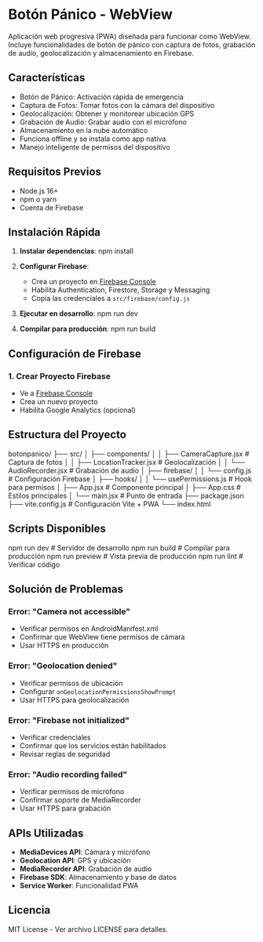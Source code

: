 # Botón Pánico - WebView

Aplicación web progresiva (PWA) diseñada para funcionar como WebView. Incluye funcionalidades de botón de pánico con captura de fotos, grabación de audio, geolocalización y almacenamiento en Firebase.

## Características

- Botón de Pánico: Activación rápida de emergencia
- Captura de Fotos: Tomar fotos con la cámara del dispositivo
- Geolocalización: Obtener y monitorear ubicación GPS
- Grabación de Audio: Grabar audio con el micrófono
- Almacenamiento en la nube automático
- Funciona offline y se instala como app nativa
- Manejo inteligente de permisos del dispositivo

## Requisitos Previos

- Node.js 16+
- npm o yarn
- Cuenta de Firebase

## Instalación Rápida

1. **Instalar dependencias**:
npm install

2. **Configurar Firebase**:
   - Crea un proyecto en [Firebase Console](https://console.firebase.google.com)
   - Habilita Authentication, Firestore, Storage y Messaging
   - Copia las credenciales a `src/firebase/config.js`

3. **Ejecutar en desarrollo**:
npm run dev

4. **Compilar para producción**:
npm run build

## Configuración de Firebase

### 1. Crear Proyecto Firebase

- Ve a [Firebase Console](https://console.firebase.google.com)
- Crea un nuevo proyecto
- Habilita Google Analytics (opcional)

## Estructura del Proyecto

botonpanico/
├── src/
│   ├── components/
│   │   ├── CameraCapture.jsx    # Captura de fotos
│   │   ├── LocationTracker.jsx  # Geolocalización
│   │   └── AudioRecorder.jsx    # Grabación de audio
│   ├── firebase/
│   │   └── config.js           # Configuración Firebase
│   ├── hooks/
│   │   └── usePermissions.js   # Hook para permisos
│   ├── App.jsx                 # Componente principal
│   ├── App.css                 # Estilos principales
│   └── main.jsx               # Punto de entrada
├── package.json
├── vite.config.js             # Configuración Vite + PWA
└── index.html

## Scripts Disponibles

npm run dev      # Servidor de desarrollo
npm run build    # Compilar para producción
npm run preview  # Vista previa de producción
npm run lint     # Verificar código

## Solución de Problemas

### Error: "Camera not accessible"

- Verificar permisos en AndroidManifest.xml
- Confirmar que WebView tiene permisos de cámara
- Usar HTTPS en producción

### Error: "Geolocation denied"

- Verificar permisos de ubicación
- Configurar `onGeolocationPermissionsShowPrompt`
- Usar HTTPS para geolocalización

### Error: "Firebase not initialized"

- Verificar credenciales
- Confirmar que los servicios están habilitados
- Revisar reglas de seguridad

### Error: "Audio recording failed"

- Verificar permisos de micrófono
- Confirmar soporte de MediaRecorder
- Usar HTTPS para grabación

## APIs Utilizadas

- **MediaDevices API**: Cámara y micrófono
- **Geolocation API**: GPS y ubicación
- **MediaRecorder API**: Grabación de audio
- **Firebase SDK**: Almacenamiento y base de datos
- **Service Worker**: Funcionalidad PWA

## Licencia

MIT License - Ver archivo LICENSE para detalles.
